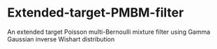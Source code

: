 # Extended-target-PMBM-filter
An extended target Poisson multi-Bernoulli mixture filter using Gamma Gaussian inverse Wishart distribution
